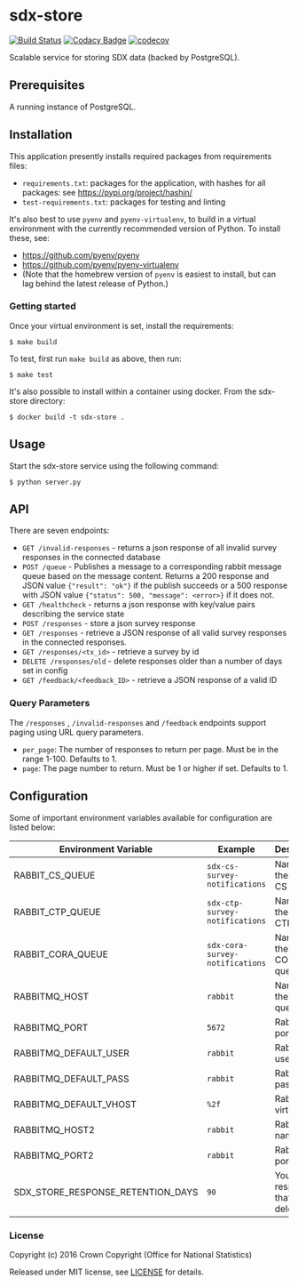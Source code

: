 # sdx-store

[![Build Status](https://travis-ci.org/ONSdigital/sdx-store.svg?branch=master)](https://travis-ci.org/ONSdigital/sdx-store) [![Codacy Badge](https://api.codacy.com/project/badge/Grade/e482887a39f7445a8f960c8dda3c045a)](https://www.codacy.com/app/ons-sdc/sdx-store?utm_source=github.com&amp;utm_medium=referral&amp;utm_content=ONSdigital/sdx-store&amp;utm_campaign=Badge_Grade) [![codecov](https://codecov.io/gh/ONSdigital/sdx-store/branch/master/graph/badge.svg)](https://codecov.io/gh/ONSdigital/sdx-store)

Scalable service for storing SDX data (backed by PostgreSQL).

## Prerequisites

A running instance of PostgreSQL.

## Installation
This application presently installs required packages from requirements files:
- `requirements.txt`: packages for the application, with hashes for all packages: see https://pypi.org/project/hashin/
- `test-requirements.txt`: packages for testing and linting

It's also best to use `pyenv` and `pyenv-virtualenv`, to build in a virtual environment with the currently recommended version of Python.  To install these, see:
- https://github.com/pyenv/pyenv
- https://github.com/pyenv/pyenv-virtualenv
- (Note that the homebrew version of `pyenv` is easiest to install, but can lag behind the latest release of Python.)

### Getting started
Once your virtual environment is set, install the requirements:
```shell
$ make build
```

To test, first run `make build` as above, then run:
```shell
$ make test
```

It's also possible to install within a container using docker. From the sdx-store directory:
```shell
$ docker build -t sdx-store .
```

## Usage

Start the sdx-store service using the following command:

```shell
$ python server.py
```
## API

There are seven endpoints:
 * `GET /invalid-responses` - returns a json response of all invalid survey responses in the connected database
 * `POST /queue` - Publishes a message to a corresponding rabbit message queue based on the message content. Returns a 200 response and JSON value `{"result": "ok"}` if the publish succeeds or a 500 response with JSON value `{"status": 500, "message": <error>}` if it does not.
 * `GET /healthcheck` - returns a json response with key/value pairs describing the service state
 * `POST /responses` - store a json survey response
 * `GET /responses` - retrieve a JSON response of all valid survey responses in the connected responses.
 * `GET /responses/<tx_id>` - retrieve a survey by id
 * `DELETE /responses/old` - delete responses older than a number of days set in config 
 * `GET /feedback/<feedback_ID>` - retrieve a JSON response of a valid ID

### Query Parameters

The `/responses` , `/invalid-responses` and `/feedback` endpoints support paging using URL query parameters.

* `per_page`: The number of responses to return per page. Must be in the range 1-100. Defaults to 1.
* `page`: The page number to return. Must be 1 or higher if set. Defaults to 1.

## Configuration

Some of important environment variables available for configuration are listed below:

| Environment Variable    | Example                               | Description
|-------------------------|---------------------------------------|----------------
| RABBIT_CS_QUEUE         | `sdx-cs-survey-notifications`         | Name of the Rabbit CS queue
| RABBIT_CTP_QUEUE        | `sdx-ctp-survey-notifications`        | Name of the Rabbit CTP queue
| RABBIT_CORA_QUEUE       | `sdx-cora-survey-notifications`       | Name of the Rabbit CORA queue
| RABBITMQ_HOST           | `rabbit`                              | Name of the Rabbit queue
| RABBITMQ_PORT           | `5672`                                | RabbitMQ port
| RABBITMQ_DEFAULT_USER   | `rabbit`                              | RabbitMQ username
| RABBITMQ_DEFAULT_PASS   | `rabbit`                              | RabbitMQ password
| RABBITMQ_DEFAULT_VHOST  | `%2f`                                 | RabbitMQ virtual host
| RABBITMQ_HOST2          | `rabbit`                              | RabbitMQ name
| RABBITMQ_PORT2          | `rabbit`                              | RabbitMQ port
| SDX_STORE_RESPONSE_RETENTION_DAYS |  `90`                       | Youngest response that will get deleted

### License

Copyright (c) 2016 Crown Copyright (Office for National Statistics)

Released under MIT license, see [LICENSE](LICENSE) for details.
